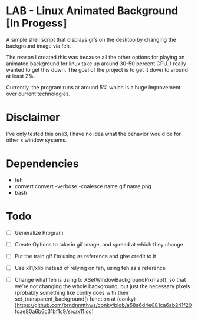 # LAB - Linux Animated Background [In Progess]

A simple shell script that displays gifs on the desktop by changing the background image via feh.

The reason I created this was because all the other options for playing an animated background for linux take up around 30-50 percent CPU. I really wanted to get this down. The goal of the project is to get it down to around at least 2%.

Currently, the program runs at around 5% which is a huge improvement over current technologies.

# Disclaimer
I've only tested this on i3, I have no idea what the behavior would be for other x window systems.

# Dependencies
 - feh
 - convert
     convert -verbose -coalesce name.gif name.png
 - bash

# Todo
 - [ ] Generalize Program
 - [ ] Create Options to take in gif image, and spread at which they change
 - [ ] Put the train gif I'm using as reference and give credit to it
 - [ ] Use x11/xlib instead of relying on feh, using feh as a reference
 - [ ] Change what feh is using to XSetWindowBackgroundPixmap(), so that we're not changing the whole background, but just the necessary pixels (probably something like conky does with their set_transparent_background() function at (conky)[https://github.com/brndnmtthws/conky/blob/a58a6d4e081ca6ab241f20fcae80a6b6c31bf1c9/src/x11.cc]


